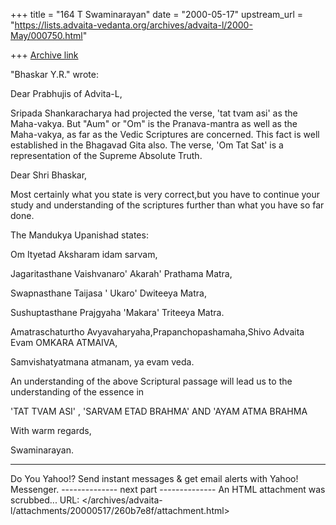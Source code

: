 +++
title = "164 T Swaminarayan"
date = "2000-05-17"
upstream_url = "https://lists.advaita-vedanta.org/archives/advaita-l/2000-May/000750.html"

+++
[Archive link](https://lists.advaita-vedanta.org/archives/advaita-l/2000-May/000750.html)





"Bhaskar Y.R." wrote:


Dear Prabhujis of Advita-L,

Sripada Shankaracharya had projected the verse, 'tat tvam asi' as the
Maha-vakya. But "Aum" or "Om" is the Pranava-mantra as well as the Maha-vakya,
as far as the Vedic Scriptures are concerned. This fact is well established in
the Bhagavad Gita also. The verse, 'Om Tat Sat' is a representation of the
Supreme Absolute Truth.

Dear Shri Bhaskar,

Most certainly what you state is very correct,but you have to continue your study and understanding of the scriptures further than what you have so far done.

The Mandukya Upanishad states:

Om Ityetad Aksharam idam sarvam,

Jagaritasthane Vaishvanaro' Akarah' Prathama Matra,

Swapnasthane Taijasa ' Ukaro' Dwiteeya Matra,

Sushuptasthane Prajgyaha 'Makara' Triteeya Matra.

Amatraschaturtho Avyavaharyaha,Prapanchopashamaha,Shivo Advaita Evam OMKARA  ATMAIVA,

Samvishatyatmana atmanam, ya evam veda.

An understanding of the above Scriptural passage will lead us to the understanding of the essence in

'TAT TVAM ASI'  ,    'SARVAM ETAD BRAHMA'  AND  'AYAM ATMA BRAHMA

With warm regards,

Swaminarayan.



---------------------------------
Do You Yahoo!?
Send instant messages & get email alerts with Yahoo! Messenger.
-------------- next part --------------
An HTML attachment was scrubbed...
URL: </archives/advaita-l/attachments/20000517/260b7e8f/attachment.html>
